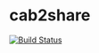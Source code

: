 cab2share
=========
[![Build Status](https://travis-ci.org/sangharshgautam/cab2share.svg?branch=master)](https://travis-ci.org/sangharshgautam/cab2share)
